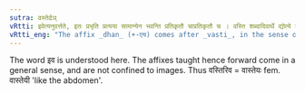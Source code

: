 ```yaml
---
sutra: वस्तेर्ढञ्
vRtti: इवेत्यनुवर्त्तते, इतः प्रभृति प्रत्यया सामान्येन भवन्ति प्रतिकृतौ चाप्रतिकृतौ च । वस्ति शब्दादिवार्थे द्योत्ये ढञ् प्रत्ययो भवति ॥
vRtti_eng: "The affix _dhan_ (+-एय) comes after _vasti_, in the sense of 'like this'."
---
```

The word इव is understood here. The affixes taught hence forward come in a general sense, and are not confined to images. Thus वस्तिरिव = वास्तेयः fem. वास्तेयी 'like the abdomen'.
